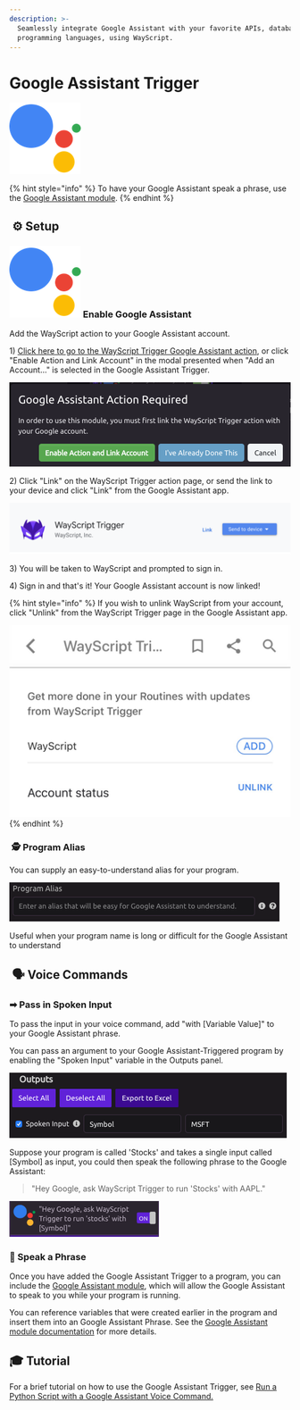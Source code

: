 ```yaml
---
description: >-
  Seamlessly integrate Google Assistant with your favorite APIs, databases, and
  programming languages, using WayScript.
---
```


# Google Assistant Trigger

![Run your script using a Google Assistant voice command.](../../.gitbook/assets/google_assistant.png)

{% hint style="info" %}
To have your Google Assistant speak a phrase, use the [Google Assistant module](../modules/google-assistant.md).‌
{% endhint %}

## ​ ⚙ Setup <a id="setup"></a>

### ​![](../../.gitbook/assets/google_assistant.png) Enable Google Assistant <a id="enable-google-assistant"></a>

Add the WayScript action to your Google Assistant account. 

1\) [Click here to go to the WayScript Trigger Google Assistant action](https://assistant.google.com/u/0/services/a/uid/000000dfb9940d69?hl=en-US&source=docs), or click "Enable Action and Link Account" in the modal presented when "Add an Account..." is selected in the Google Assistant Trigger.

![Click &quot;Enable Action and Link Account&quot;](../../.gitbook/assets/screen-shot-2019-12-20-at-10.01.35-am.png)

2\) Click "Link" on the WayScript Trigger action page, or send the link to your device and click "Link" from the Google Assistant app.

![Click &quot;Link&quot; or &quot;Send to device&quot; and complete linking from your device](../../.gitbook/assets/screen-shot-2019-12-20-at-10.02.20-am.png)

3\) You will be taken to WayScript and prompted to sign in.

4\) Sign in and that's it! Your Google Assistant account is now linked!

{% hint style="info" %}
If you wish to unlink WayScript from your account, click "Unlink" from the WayScript Trigger page in the Google Assistant app.

![](../../.gitbook/assets/img_0889.jpeg) 
{% endhint %}

### ​ 🕵 Program Alias <a id="program-alias"></a>

You can supply an easy-to-understand alias for your program.

![](../../.gitbook/assets/screen-shot-2019-09-09-at-10.18.02-am.png)

Useful when your program name is long or difficult for the Google Assistant to understand‌

## ​ 🗣 Voice Commands <a id="voice-commands"></a>

### ​➡ Pass in Spoken Input <a id="pass-in-spoken-input"></a>

To pass the input in your voice command, add "with \[Variable Value\]" to your Google Assistant phrase.‌

You can pass an argument to your Google Assistant-Triggered program by enabling the "Spoken Input" variable in the Outputs panel.

![](../../.gitbook/assets/screen-shot-2019-09-09-at-10.22.05-am.png)

Suppose your program is called 'Stocks' and takes a single input called \[Symbol\] as input, you could then speak the following phrase to the Google Assistant:

> "Hey Google, ask WayScript Trigger to run 'Stocks' with AAPL."

![](../../.gitbook/assets/screen-shot-2019-09-09-at-10.24.21-am.png)

### ​💬 Speak a Phrase <a id="speak-a-phrase"></a>

Once you have added the Google Assistant Trigger to a program, you can include the [Google Assistant module](../modules/google-assistant.md), which will allow the Google Assistant to speak to you while your program is running.‌

You can reference variables that were created earlier in the program and insert them into an Google Assistant Phrase. See the [Google Assistant module documentation](../modules/google-assistant.md) for more details.‌

## 🎓 Tutorial

For a brief tutorial on how to use the Google Assistant Trigger, see [Run a Python Script with a Google Assistant Voice Command.](https://wayscript.com/blog_entry/44)

